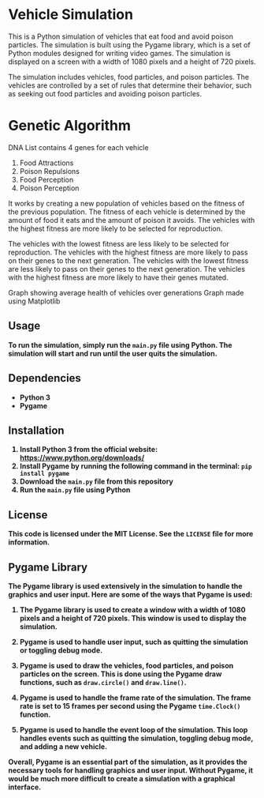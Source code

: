 # Vehicle Simulation

This is a Python simulation of vehicles that eat food and avoid poison particles. 
The simulation is built using the Pygame library, which is a set of Python modules designed for writing video games. 
The simulation is displayed on a screen with a width of 1080 pixels and a height of 720 pixels. 




The simulation includes vehicles, food particles, and poison particles. 
The vehicles are controlled by a set of rules that determine their behavior, such as seeking out food particles and avoiding poison particles.




# Genetic Algorithm
DNA List contains 4 genes for each vehicle
1. Food Attractions
2. Poison Repulsions
3. Food Perception
4. Poison Perception



It works by creating a new population of vehicles based on the fitness of the previous population.
The fitness of each vehicle is determined by the amount of food it eats and the amount of poison it avoids.
The vehicles with the highest fitness are more likely to be selected for reproduction.


The vehicles with the lowest fitness are less likely to be selected for reproduction.
The vehicles with the highest fitness are more likely to pass on their genes to the next generation.
The vehicles with the lowest fitness are less likely to pass on their genes to the next generation.
The vehicles with the highest fitness are more likely to have their genes mutated.


Graph showing average health of vehicles over generations
Graph made using Matplotlib
<strong>


## Usage

To run the simulation, simply run the `main.py` file using Python. The simulation will start and run until the user quits the simulation.

## Dependencies

- Python 3
- Pygame

## Installation

1. Install Python 3 from the official website: https://www.python.org/downloads/
2. Install Pygame by running the following command in the terminal: `pip install pygame`
3. Download the `main.py` file from this repository
4. Run the `main.py` file using Python

## License

This code is licensed under the MIT License. See the `LICENSE` file for more information.

## Pygame Library

The Pygame library is used extensively in the simulation to handle the graphics and user input. Here are some of the ways that Pygame is used:

1. The Pygame library is used to create a window with a width of 1080 pixels and a height of 720 pixels. This window is used to display the simulation.

2. Pygame is used to handle user input, such as quitting the simulation or toggling debug mode.

3. Pygame is used to draw the vehicles, food particles, and poison particles on the screen. This is done using the Pygame draw functions, such as `draw.circle()` and `draw.line()`.

4. Pygame is used to handle the frame rate of the simulation. The frame rate is set to 15 frames per second using the Pygame `time.Clock()` function.

5. Pygame is used to handle the event loop of the simulation. This loop handles events such as quitting the simulation, toggling debug mode, and adding a new vehicle.

Overall, Pygame is an essential part of the simulation, as it provides the necessary tools for handling graphics and user input. Without Pygame, it would be much more difficult to create a simulation with a graphical interface.
